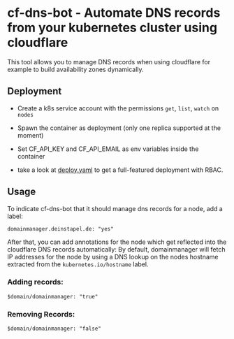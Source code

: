 # cf-dns-bot - Automate DNS records from your kubernetes cluster using cloudflare

This tool allows you to manage DNS records when using cloudflare for example to build 
availability zones dynamically.

## Deployment

- Create a k8s service account with the permissions `get`, `list`, `watch` on `nodes`
- Spawn the container as deployment (only one replica supported at the moment)
- Set CF_API_KEY and CF_API_EMAIL as env variables inside the container

- take a look at [deploy.yaml](deploy.yaml) to get a full-featured deployment with RBAC.

## Usage

To indicate cf-dns-bot that it should manage dns records for a node, add a label:
```
domainmanager.deinstapel.de: "yes"
```

After that, you can add annotations for the node which get reflected into the cloudflare DNS records automatically:
By default, domainmanager will fetch IP addresses for the node by using a DNS lookup on the nodes hostname extracted
from the `kubernetes.io/hostname` label.

### Adding records:

```
$domain/domainmanager: "true"
```

### Removing Records:

```
$domain/domainmanager: "false"
```
